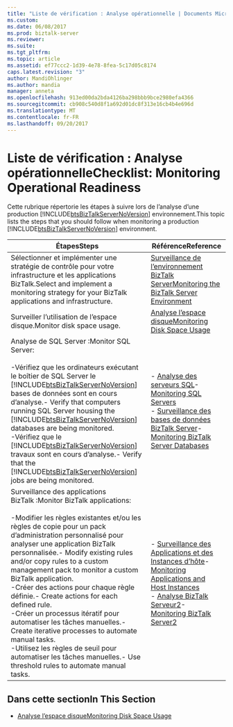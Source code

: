 ```yaml
---
title: "Liste de vérification : Analyse opérationnelle | Documents Microsoft"
ms.custom: 
ms.date: 06/08/2017
ms.prod: biztalk-server
ms.reviewer: 
ms.suite: 
ms.tgt_pltfrm: 
ms.topic: article
ms.assetid: ef77ccc2-1d39-4e78-8fea-5c17d05c8174
caps.latest.revision: "3"
author: MandiOhlinger
ms.author: mandia
manager: anneta
ms.openlocfilehash: 913ed00da2bda4126ba298bbb9bce2980efa4366
ms.sourcegitcommit: cb908c540d8f1a692d01dc8f313e16cb4b4e696d
ms.translationtype: MT
ms.contentlocale: fr-FR
ms.lasthandoff: 09/20/2017
---
```

# <a name="checklist-monitoring-operational-readiness"></a><span data-ttu-id="f0f5a-102">Liste de vérification : Analyse opérationnelle</span><span class="sxs-lookup"><span data-stu-id="f0f5a-102">Checklist: Monitoring Operational Readiness</span></span>
<span data-ttu-id="f0f5a-103">Cette rubrique répertorie les étapes à suivre lors de l’analyse d’une production [!INCLUDE[btsBizTalkServerNoVersion](../includes/btsbiztalkservernoversion-md.md)] environnement.</span><span class="sxs-lookup"><span data-stu-id="f0f5a-103">This topic lists the steps that you should follow when monitoring a production [!INCLUDE[btsBizTalkServerNoVersion](../includes/btsbiztalkservernoversion-md.md)] environment.</span></span>  
  
|<span data-ttu-id="f0f5a-104">Étapes</span><span class="sxs-lookup"><span data-stu-id="f0f5a-104">Steps</span></span>|<span data-ttu-id="f0f5a-105">Référence</span><span class="sxs-lookup"><span data-stu-id="f0f5a-105">Reference</span></span>|  
|-----------|---------------|  
|<span data-ttu-id="f0f5a-106">Sélectionner et implémenter une stratégie de contrôle pour votre infrastructure et les applications BizTalk.</span><span class="sxs-lookup"><span data-stu-id="f0f5a-106">Select and implement a monitoring strategy for your BizTalk applications and infrastructure.</span></span>|[<span data-ttu-id="f0f5a-107">Surveillance de l’environnement BizTalk Server</span><span class="sxs-lookup"><span data-stu-id="f0f5a-107">Monitoring the BizTalk Server Environment</span></span>](../technical-guides/monitoring-the-biztalk-server-environment.md)|  
|<span data-ttu-id="f0f5a-108">Surveiller l’utilisation de l’espace disque.</span><span class="sxs-lookup"><span data-stu-id="f0f5a-108">Monitor disk space usage.</span></span>|[<span data-ttu-id="f0f5a-109">Analyse l’espace disque</span><span class="sxs-lookup"><span data-stu-id="f0f5a-109">Monitoring Disk Space Usage</span></span>](../technical-guides/monitoring-disk-space-usage.md)|  
|<span data-ttu-id="f0f5a-110">Analyse de SQL Server :</span><span class="sxs-lookup"><span data-stu-id="f0f5a-110">Monitor SQL Server:</span></span><br /><br /> <span data-ttu-id="f0f5a-111">-Vérifiez que les ordinateurs exécutant le boîtier de SQL Server le [!INCLUDE[btsBizTalkServerNoVersion](../includes/btsbiztalkservernoversion-md.md)] bases de données sont en cours d’analyse.</span><span class="sxs-lookup"><span data-stu-id="f0f5a-111">-   Verify that computers running SQL Server housing the [!INCLUDE[btsBizTalkServerNoVersion](../includes/btsbiztalkservernoversion-md.md)] databases are being monitored.</span></span><br /><span data-ttu-id="f0f5a-112">-Vérifiez que le [!INCLUDE[btsBizTalkServerNoVersion](../includes/btsbiztalkservernoversion-md.md)] travaux sont en cours d’analyse.</span><span class="sxs-lookup"><span data-stu-id="f0f5a-112">-   Verify that the [!INCLUDE[btsBizTalkServerNoVersion](../includes/btsbiztalkservernoversion-md.md)] jobs are being monitored.</span></span>|<span data-ttu-id="f0f5a-113">-   [Analyse des serveurs SQL](../technical-guides/monitoring-sql-servers.md)</span><span class="sxs-lookup"><span data-stu-id="f0f5a-113">-   [Monitoring SQL Servers](../technical-guides/monitoring-sql-servers.md)</span></span><br /><span data-ttu-id="f0f5a-114">-   [Surveillance des bases de données BizTalk Server](../technical-guides/monitoring-biztalk-server-databases.md)</span><span class="sxs-lookup"><span data-stu-id="f0f5a-114">-   [Monitoring BizTalk Server Databases](../technical-guides/monitoring-biztalk-server-databases.md)</span></span>|  
|<span data-ttu-id="f0f5a-115">Surveillance des applications BizTalk :</span><span class="sxs-lookup"><span data-stu-id="f0f5a-115">Monitor BizTalk applications:</span></span><br /><br /> <span data-ttu-id="f0f5a-116">-Modifier les règles existantes et/ou les règles de copie pour un pack d’administration personnalisé pour analyser une application BizTalk personnalisée.</span><span class="sxs-lookup"><span data-stu-id="f0f5a-116">-   Modify existing rules and/or copy rules to a custom management pack to monitor a custom BizTalk application.</span></span><br /><span data-ttu-id="f0f5a-117">-Créer des actions pour chaque règle définie.</span><span class="sxs-lookup"><span data-stu-id="f0f5a-117">-   Create actions for each defined rule.</span></span><br /><span data-ttu-id="f0f5a-118">-Créer un processus itératif pour automatiser les tâches manuelles.</span><span class="sxs-lookup"><span data-stu-id="f0f5a-118">-   Create iterative processes to automate manual tasks.</span></span><br /><span data-ttu-id="f0f5a-119">-Utilisez les règles de seuil pour automatiser les tâches manuelles.</span><span class="sxs-lookup"><span data-stu-id="f0f5a-119">-   Use threshold rules to automate manual tasks.</span></span>|<span data-ttu-id="f0f5a-120">-   [Surveillance des Applications et des Instances d’hôte](../technical-guides/monitoring-applications-and-host-instances.md)</span><span class="sxs-lookup"><span data-stu-id="f0f5a-120">-   [Monitoring Applications and Host Instances](../technical-guides/monitoring-applications-and-host-instances.md)</span></span><br /><span data-ttu-id="f0f5a-121">-   [Analyse BizTalk Serveur2](../technical-guides/monitoring-biztalk-server2.md)</span><span class="sxs-lookup"><span data-stu-id="f0f5a-121">-   [Monitoring BizTalk Server2](../technical-guides/monitoring-biztalk-server2.md)</span></span>|  
  
## <a name="in-this-section"></a><span data-ttu-id="f0f5a-122">Dans cette section</span><span class="sxs-lookup"><span data-stu-id="f0f5a-122">In This Section</span></span>  
  
-   [<span data-ttu-id="f0f5a-123">Analyse l’espace disque</span><span class="sxs-lookup"><span data-stu-id="f0f5a-123">Monitoring Disk Space Usage</span></span>](../technical-guides/monitoring-disk-space-usage.md)